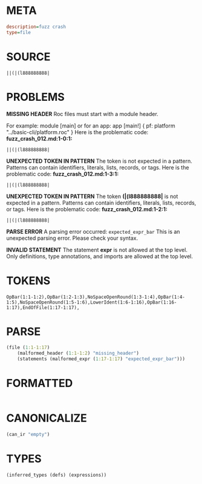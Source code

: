 # META
~~~ini
description=fuzz crash
type=file
~~~
# SOURCE
~~~roc
||(|(l888888888|
~~~
# PROBLEMS
**MISSING HEADER**
Roc files must start with a module header.

For example:
        module [main]
or for an app:
        app [main!] { pf: platform "../basic-cli/platform.roc" }
Here is the problematic code:
**fuzz_crash_012.md:1-0:1:**
```roc
||(|(l888888888|
```


**UNEXPECTED TOKEN IN PATTERN**
The token **<unknown>** is not expected in a pattern.
Patterns can contain identifiers, literals, lists, records, or tags.
Here is the problematic code:
**fuzz_crash_012.md:1-3:1:**
```roc
||(|(l888888888|
```


**UNEXPECTED TOKEN IN PATTERN**
The token **(|(l888888888|** is not expected in a pattern.
Patterns can contain identifiers, literals, lists, records, or tags.
Here is the problematic code:
**fuzz_crash_012.md:1-2:1:**
```roc
||(|(l888888888|
```


**PARSE ERROR**
A parsing error occurred: `expected_expr_bar`
This is an unexpected parsing error. Please check your syntax.

**INVALID STATEMENT**
The statement **expr** is not allowed at the top level.
Only definitions, type annotations, and imports are allowed at the top level.

# TOKENS
~~~zig
OpBar(1:1-1:2),OpBar(1:2-1:3),NoSpaceOpenRound(1:3-1:4),OpBar(1:4-1:5),NoSpaceOpenRound(1:5-1:6),LowerIdent(1:6-1:16),OpBar(1:16-1:17),EndOfFile(1:17-1:17),
~~~
# PARSE
~~~clojure
(file (1:1-1:17)
	(malformed_header (1:1-1:2) "missing_header")
	(statements (malformed_expr (1:17-1:17) "expected_expr_bar")))
~~~
# FORMATTED
~~~roc

~~~
# CANONICALIZE
~~~clojure
(can_ir "empty")
~~~
# TYPES
~~~clojure
(inferred_types (defs) (expressions))
~~~